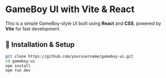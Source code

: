 # GameBoy UI with Vite & React

This is a simple GameBoy-style UI built using **React** and **CSS**, powered by **Vite** for fast development.

## 🚀 Installation & Setup

```sh
git clone https://github.com/yourusername/gameboy-ui.git
cd gameboy-ui
npm install
npm run dev